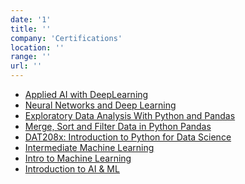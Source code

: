 ```yaml
---
date: '1'
title: ''
company: 'Certifications'
location: ''
range: ''
url: ''
---
```


- <a href="https://www.coursera.org/account/accomplishments/verify/TV9D5D6T92N2">Applied AI with DeepLearning</a>
- <a href="https://www.coursera.org/account/accomplishments/verify/TCWLWYDSSPS6">Neural Networks and Deep Learning</a>
- <a href="https://www.coursera.org/account/accomplishments/certificate/9BTB57KS38EP">Exploratory Data Analysis With Python and Pandas</a>
- <a href="https://www.coursera.org/account/accomplishments/certificate/VMRXELU86L9K">Merge, Sort and Filter Data in Python Pandas</a>
- <a href="https://courses.edx.org/certificates/34eae83301274294ac11596422975839">DAT208x: Introduction to Python for Data Science</a>
- <a href="https://www.kaggle.com/learn/certification/mantejgill/intermediate-machine-learning">Intermediate Machine Learning</a>
- <a href="https://www.kaggle.com/learn/certification/mantejgill/intro-to-machine-learning">Intro to Machine Learning</a>
- <a href="https://verify.skilljar.com/c/jv5yc3h9jkje">Introduction to AI & ML</a>
